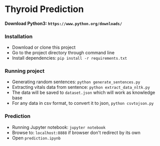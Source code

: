 # Thyroid Prediction

#### Download Python3: `https://www.python.org/downloads/`

### Installation
* Download or clone this project
* Go to the project directory through command line
* Install dependencies: `pip install -r requirements.txt`

### Running project
* Generating random sentences: `python generate_sentences.py`
* Extracting vitals data from sentence: `python extract_data_nltk.py`
* The data will be saved to `dataset.json` which will work as knowledge base
* For any data in csv format, to convert it to json, `python csvtojson.py`

### Prediction
* Running Jupyter notebook: `jupyter notebook`
* Browse to: `localhost:8888` if browser don't redirect by its own
* Open `prediction.ipynb`

